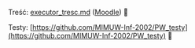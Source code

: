 Treść: [executor_tresc.md](./executor_tresc.md) ([Moodle](https://moodle.mimuw.edu.pl/mod/assign/view.php?id=106474))
🥶

Testy: [https://github.com/MIMUW-Inf-2002/PW_testy](https://github.com/MIMUW-Inf-2002/PW_testy)
🥺


